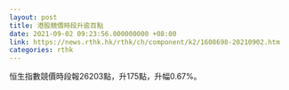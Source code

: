 ```yaml
---
layout: post
title: 港股競價時段升逾百點
date: 2021-09-02 09:23:56.000000000 +08:00
link: https://news.rthk.hk/rthk/ch/component/k2/1608698-20210902.htm
categories: rthk
---
```


恒生指數競價時段報26203點，升175點，升幅0.67%。
